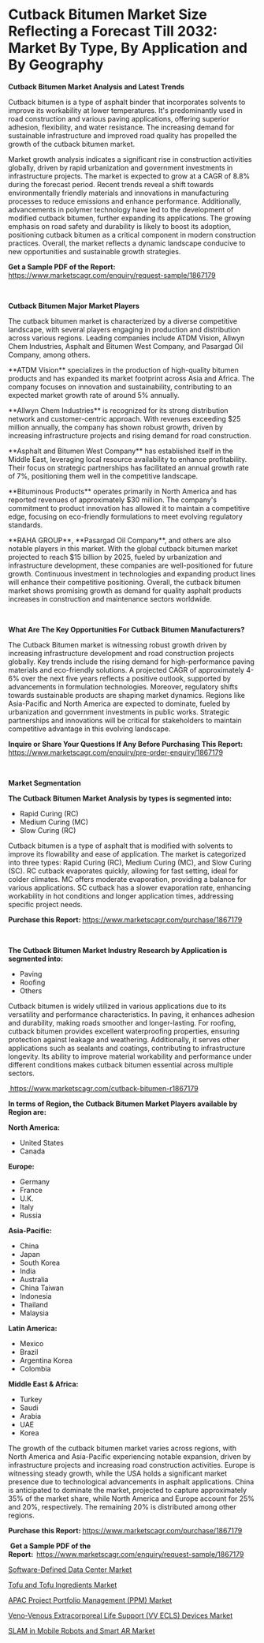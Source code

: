 <p><h1>Cutback Bitumen Market Size Reflecting a Forecast Till 2032: Market By Type, By Application and By Geography</h1></p><p><strong>Cutback Bitumen Market Analysis and Latest Trends</strong></p>
<p><p>Cutback bitumen is a type of asphalt binder that incorporates solvents to improve its workability at lower temperatures. It's predominantly used in road construction and various paving applications, offering superior adhesion, flexibility, and water resistance. The increasing demand for sustainable infrastructure and improved road quality has propelled the growth of the cutback bitumen market. </p><p>Market growth analysis indicates a significant rise in construction activities globally, driven by rapid urbanization and government investments in infrastructure projects. The market is expected to grow at a CAGR of 8.8% during the forecast period. Recent trends reveal a shift towards environmentally friendly materials and innovations in manufacturing processes to reduce emissions and enhance performance. Additionally, advancements in polymer technology have led to the development of modified cutback bitumen, further expanding its applications. The growing emphasis on road safety and durability is likely to boost its adoption, positioning cutback bitumen as a critical component in modern construction practices. Overall, the market reflects a dynamic landscape conducive to new opportunities and sustainable growth strategies.</p></p>
<p><strong>Get a Sample PDF of the Report:&nbsp;</strong> <a href="https://www.marketscagr.com/enquiry/request-sample/1867179?utm_campaign=2014&utm_medium=2&utm_source=Github&utm_content=ia&utm_term=31012025&utm_id=cutback-bitumen">https://www.marketscagr.com/enquiry/request-sample/1867179</a></p>
<p>&nbsp;</p>
<p><strong>Cutback Bitumen Major Market Players</strong></p>
<p><p>The cutback bitumen market is characterized by a diverse competitive landscape, with several players engaging in production and distribution across various regions. Leading companies include ATDM Vision, Allwyn Chem Industries, Asphalt and Bitumen West Company, and Pasargad Oil Company, among others.</p><p>**ATDM Vision** specializes in the production of high-quality bitumen products and has expanded its market footprint across Asia and Africa. The company focuses on innovation and sustainability, contributing to an expected market growth rate of around 5% annually.</p><p>**Allwyn Chem Industries** is recognized for its strong distribution network and customer-centric approach. With revenues exceeding $25 million annually, the company has shown robust growth, driven by increasing infrastructure projects and rising demand for road construction.</p><p>**Asphalt and Bitumen West Company** has established itself in the Middle East, leveraging local resource availability to enhance profitability. Their focus on strategic partnerships has facilitated an annual growth rate of 7%, positioning them well in the competitive landscape.</p><p>**Bituminous Products** operates primarily in North America and has reported revenues of approximately $30 million. The company's commitment to product innovation has allowed it to maintain a competitive edge, focusing on eco-friendly formulations to meet evolving regulatory standards.</p><p>**RAHA GROUP**, **Pasargad Oil Company**, and others are also notable players in this market. With the global cutback bitumen market projected to reach $15 billion by 2025, fueled by urbanization and infrastructure development, these companies are well-positioned for future growth. Continuous investment in technologies and expanding product lines will enhance their competitive positioning. Overall, the cutback bitumen market shows promising growth as demand for quality asphalt products increases in construction and maintenance sectors worldwide.</p></p>
<p>&nbsp;</p>
<p><strong>What Are The Key Opportunities For Cutback Bitumen Manufacturers?</strong></p>
<p><p>The Cutback Bitumen market is witnessing robust growth driven by increasing infrastructure development and road construction projects globally. Key trends include the rising demand for high-performance paving materials and eco-friendly solutions. A projected CAGR of approximately 4-6% over the next five years reflects a positive outlook, supported by advancements in formulation technologies. Moreover, regulatory shifts towards sustainable products are shaping market dynamics. Regions like Asia-Pacific and North America are expected to dominate, fueled by urbanization and government investments in public works. Strategic partnerships and innovations will be critical for stakeholders to maintain competitive advantage in this evolving landscape.</p></p>
<p><strong>Inquire or Share Your Questions If Any Before Purchasing This Report:</strong> <a href="https://www.marketscagr.com/enquiry/pre-order-enquiry/1867179?utm_campaign=2014&utm_medium=2&utm_source=Github&utm_content=ia&utm_term=31012025&utm_id=cutback-bitumen">https://www.marketscagr.com/enquiry/pre-order-enquiry/1867179</a></p>
<p>&nbsp;</p>
<p><strong>Market Segmentation</strong></p>
<p><strong>The Cutback Bitumen Market Analysis by types is segmented into:</strong></p>
<p><ul><li>Rapid Curing (RC)</li><li>Medium Curing (MC)</li><li>Slow Curing (RC)</li></ul></p>
<p><p>Cutback bitumen is a type of asphalt that is modified with solvents to improve its flowability and ease of application. The market is categorized into three types: Rapid Curing (RC), Medium Curing (MC), and Slow Curing (SC). RC cutback evaporates quickly, allowing for fast setting, ideal for colder climates. MC offers moderate evaporation, providing a balance for various applications. SC cutback has a slower evaporation rate, enhancing workability in hot conditions and longer application times, addressing specific project needs.</p></p>
<p><strong>Purchase this Report:&nbsp;</strong><a href="https://www.marketscagr.com/purchase/1867179?utm_campaign=2014&utm_medium=2&utm_source=Github&utm_content=ia&utm_term=31012025&utm_id=cutback-bitumen">https://www.marketscagr.com/purchase/1867179</a></p>
<p>&nbsp;</p>
<p><strong>The Cutback Bitumen Market Industry Research by Application is segmented into:</strong></p>
<p><ul><li>Paving</li><li>Roofing</li><li>Others</li></ul></p>
<p><p>Cutback bitumen is widely utilized in various applications due to its versatility and performance characteristics. In paving, it enhances adhesion and durability, making roads smoother and longer-lasting. For roofing, cutback bitumen provides excellent waterproofing properties, ensuring protection against leakage and weathering. Additionally, it serves other applications such as sealants and coatings, contributing to infrastructure longevity. Its ability to improve material workability and performance under different conditions makes cutback bitumen essential across multiple sectors.</p></p>
<p><a href="https://www.marketscagr.com/cutback-bitumen-r1867179?utm_campaign=2014&utm_medium=2&utm_source=Github&utm_content=ia&utm_term=31012025&utm_id=cutback-bitumen">&nbsp;https://www.marketscagr.com/cutback-bitumen-r1867179</a></p>
<p><strong>In terms of Region, the Cutback Bitumen Market Players available by Region are:</strong></p>
<p>
    <p> <strong> North America: </strong>
        <ul>
            <li>United States</li>
            <li>Canada</li>
        </ul>
        </p> 
    <p> <strong> Europe: </strong>
        <ul>
            <li>Germany</li>
            <li>France</li>
            <li>U.K.</li>
            <li>Italy</li>
            <li>Russia</li>
        </ul>
        </p> 
    <p> <strong> Asia-Pacific: </strong>
        <ul>
            <li>China</li>
            <li>Japan</li>
            <li>South Korea</li>
            <li>India</li>
            <li>Australia</li>
            <li>China Taiwan</li>
            <li>Indonesia</li>
            <li>Thailand</li>
            <li>Malaysia</li>
        </ul>
        </p> 
    <p> <strong> Latin America: </strong>
        <ul>
            <li>Mexico</li>
            <li>Brazil</li>
            <li>Argentina Korea</li>
            <li>Colombia</li>
        </ul>
        </p> 
    <p> <strong> Middle East & Africa: </strong>
        <ul>
            <li>Turkey</li>
            <li>Saudi</li>
            <li>Arabia</li>
            <li>UAE</li>
            <li>Korea</li>
        </ul>
    </p>
    </p>
<p><p>The growth of the cutback bitumen market varies across regions, with North America and Asia-Pacific experiencing notable expansion, driven by infrastructure projects and increasing road construction activities. Europe is witnessing steady growth, while the USA holds a significant market presence due to technological advancements in asphalt applications. China is anticipated to dominate the market, projected to capture approximately 35% of the market share, while North America and Europe account for 25% and 20%, respectively. The remaining 20% is distributed among other regions.</p></p>
<p><strong>Purchase this Report: </strong><a href="https://www.marketscagr.com/purchase/1867179?utm_campaign=2014&utm_medium=2&utm_source=Github&utm_content=ia&utm_term=31012025&utm_id=cutback-bitumen">https://www.marketscagr.com/purchase/1867179</a></p>
<p>&nbsp;<strong>Get a Sample PDF of the Report:&nbsp;&nbsp;</strong><a href="https://www.marketscagr.com/enquiry/request-sample/1867179?utm_campaign=2014&utm_medium=2&utm_source=Github&utm_content=ia&utm_term=31012025&utm_id=cutback-bitumen">https://www.marketscagr.com/enquiry/request-sample/1867179</a></p>
<p><strong></strong></p>
<p><p><a href="https://www.linkedin.com/pulse/software-defined-data-center-market-analysis-application-sale-attoe?utm_campaign=2014&utm_medium=2&utm_source=Github&utm_content=ia&utm_term=31012025&utm_id=cutback-bitumen">Software-Defined Data Center Market</a></p><p><a href="https://www.linkedin.com/pulse/examining-tofu-ingredients-market-growth-size-trends-using-mge7e?utm_campaign=2014&utm_medium=2&utm_source=Github&utm_content=ia&utm_term=31012025&utm_id=cutback-bitumen">Tofu and Tofu Ingredients Market</a></p><p><a href="https://www.linkedin.com/pulse/apac-project-portfolio-management-ppm-ecosystem-mapping-tgzse?utm_campaign=2014&utm_medium=2&utm_source=Github&utm_content=ia&utm_term=31012025&utm_id=cutback-bitumen">APAC Project Portfolio Management (PPM) Market</a></p><p><a href="https://www.linkedin.com/pulse/veno-venous-extracorporeal-life-support-vv-ecls-devices-oxsxe?utm_campaign=2014&utm_medium=2&utm_source=Github&utm_content=ia&utm_term=31012025&utm_id=cutback-bitumen">Veno-Venous Extracorporeal Life Support (VV ECLS) Devices Market</a></p><p><a href="https://www.linkedin.com/pulse/slam-mobile-robots-smart-ar-market-revenue-growth-forecast-91-hocdc?utm_campaign=2014&utm_medium=2&utm_source=Github&utm_content=ia&utm_term=31012025&utm_id=cutback-bitumen">SLAM in Mobile Robots and Smart AR Market</a></p></p>